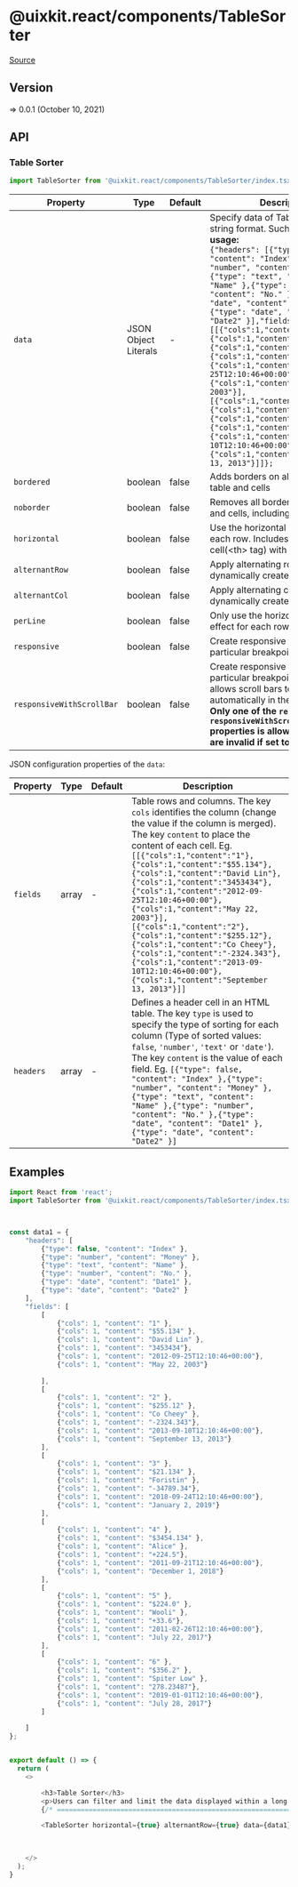 # @uixkit.react/components/TableSorter

[Source](https://github.com/xizon/uix-kit-react/tree/main/src/client/components/TableSorter)

## Version

=> 0.0.1 (October 10, 2021)


## API

### Table Sorter
```js
import TableSorter from '@uixkit.react/components/TableSorter/index.tsx';
```
| Property | Type | Default | Description |
| --- | --- | --- | --- |
| `data` | JSON Object Literals | - | Specify data of Table as a JSON string format. Such as: <br />**usage:**<br />`{"headers": [{"type": false, "content": "Index" },{"type": "number", "content": "Money" },{"type": "text", "content": "Name" },{"type": "number", "content": "No." },{"type": "date", "content": "Date1" },{"type": "date", "content": "Date2" }],"fields":[[{"cols":1,"content":"1"},{"cols":1,"content":"$55.134"},{"cols":1,"content":"David Lin"},{"cols":1,"content":"3453434"},{"cols":1,"content":"2012-09-25T12:10:46+00:00"},{"cols":1,"content":"May 22, 2003"}],[{"cols":1,"content":"2"},{"cols":1,"content":"$255.12"},{"cols":1,"content":"Co Cheey"},{"cols":1,"content":"-2324.343"},{"cols":1,"content":"2013-09-10T12:10:46+00:00"},{"cols":1,"content":"September 13, 2013"}]]};` |
| `bordered` | boolean  | false | Adds borders on all sides of the table and cells |
| `noborder` | boolean  | false | Removes all borders on the table and cells, including table header |
| `horizontal` | boolean  | false | Use the horizontal split effect for each row. Includes a header cell(\<th\> tag) with this attribute. |
| `alternantRow` | boolean  | false | Apply alternating row color in dynamically created table |
| `alternantCol` | boolean  | false | Apply alternating column color in dynamically created table |
| `perLine` | boolean  | false | Only use the horizontal splitting effect for each row. |
| `responsive` | boolean  | false | Create responsive tables up to a particular breakpoint. |
| `responsiveWithScrollBar` | boolean  | false | Create responsive tables up to a particular breakpoint. This property allows scroll bars to be created automatically in the table. <br />**Only one of the `responsive` and `responsiveWithScrollBar` properties is allowed, and both are invalid if set to true.** |



JSON configuration properties of the `data`:

| Property | Type | Default | Description |
| --- | --- | --- | --- |
| `fields` | array | - | Table rows and columns. The key `cols` identifies the column (change the value if the column is merged). The key `content` to place the content of each cell. Eg. `[[{"cols":1,"content":"1"},{"cols":1,"content":"$55.134"},{"cols":1,"content":"David Lin"},{"cols":1,"content":"3453434"},{"cols":1,"content":"2012-09-25T12:10:46+00:00"},{"cols":1,"content":"May 22, 2003"}],[{"cols":1,"content":"2"},{"cols":1,"content":"$255.12"},{"cols":1,"content":"Co Cheey"},{"cols":1,"content":"-2324.343"},{"cols":1,"content":"2013-09-10T12:10:46+00:00"},{"cols":1,"content":"September 13, 2013"}]]` |
| `headers` | array | - | Defines a header cell in an HTML table. The key `type` is used to specify the type of sorting for each column (Type of sorted values: `false`, `'number'`, `'text'` or `'date'`). The key `content` is the value of each field. Eg. `[{"type": false, "content": "Index" },{"type": "number", "content": "Money" },{"type": "text", "content": "Name" },{"type": "number", "content": "No." },{"type": "date", "content": "Date1" },{"type": "date", "content": "Date2" }]` |


## Examples

```js
import React from 'react';
import TableSorter from '@uixkit.react/components/TableSorter/index.tsx';



const data1 = {
	"headers": [
		{"type": false, "content": "Index" },
	    {"type": "number", "content": "Money" },
		{"type": "text", "content": "Name" },
		{"type": "number", "content": "No." },
		{"type": "date", "content": "Date1" },
		{"type": "date", "content": "Date2" }
	],
	"fields": [
		[
			{"cols": 1, "content": "1" },
			{"cols": 1, "content": "$55.134" },
			{"cols": 1, "content": "David Lin" },
			{"cols": 1, "content": "3453434"},
			{"cols": 1, "content": "2012-09-25T12:10:46+00:00"},
			{"cols": 1, "content": "May 22, 2003"}
			
		],
		[
			{"cols": 1, "content": "2" },
			{"cols": 1, "content": "$255.12" },
			{"cols": 1, "content": "Co Cheey" },
			{"cols": 1, "content": "-2324.343"},
			{"cols": 1, "content": "2013-09-10T12:10:46+00:00"},
			{"cols": 1, "content": "September 13, 2013"}
		],	
		[
			{"cols": 1, "content": "3" },
			{"cols": 1, "content": "$21.134" },
			{"cols": 1, "content": "Foristin" },
			{"cols": 1, "content": "-34789.34"},
			{"cols": 1, "content": "2018-09-24T12:10:46+00:00"},
			{"cols": 1, "content": "January 2, 2019"}
		],	
		[
			{"cols": 1, "content": "4" },
			{"cols": 1, "content": "$3454.134" },
			{"cols": 1, "content": "Alice" },
			{"cols": 1, "content": "+224.5"},
			{"cols": 1, "content": "2011-09-21T12:10:46+00:00"},
			{"cols": 1, "content": "December 1, 2018"}
		],	
		[
			{"cols": 1, "content": "5" },
			{"cols": 1, "content": "$224.0" },
			{"cols": 1, "content": "Wooli" },
			{"cols": 1, "content": "+33.6"},
			{"cols": 1, "content": "2011-02-26T12:10:46+00:00"},
			{"cols": 1, "content": "July 22, 2017"}
		],	
		[
			{"cols": 1, "content": "6" },
			{"cols": 1, "content": "$356.2" },
			{"cols": 1, "content": "Spiter Low" },
			{"cols": 1, "content": "278.23487"},
			{"cols": 1, "content": "2019-01-01T12:10:46+00:00"},
			{"cols": 1, "content": "July 28, 2017"}
		]
		
	]
};


export default () => {
  return (
    <>

		<h3>Table Sorter</h3>
		<p>Users can filter and limit the data displayed within a long data table.</p>
		{/* ================================================================== */}      

		<TableSorter horizontal={true} alternantRow={true} data={data1} />

	  
	  
    </>
  );
}

```